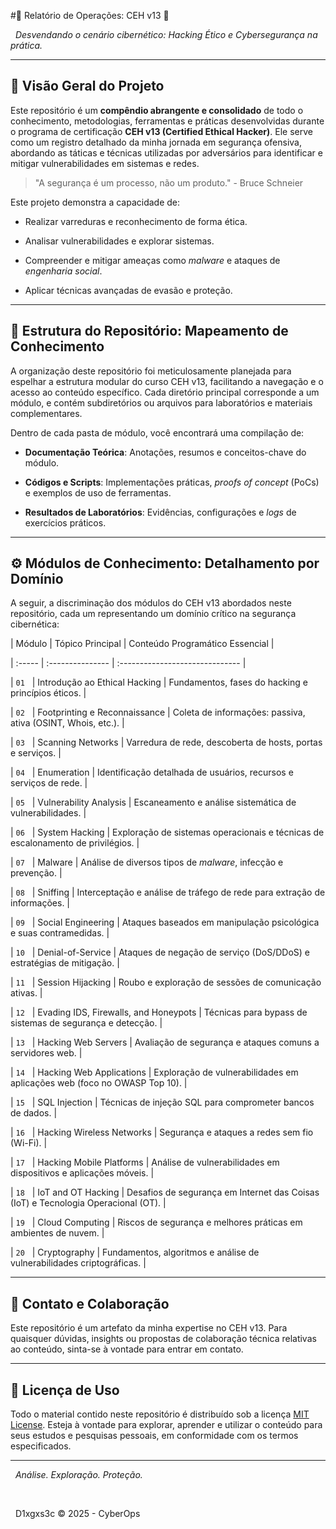<p align="center">


#🚀 Relatório de Operações: CEH v13 🚀


  <em>Desvendando o cenário cibernético: Hacking Ético e Cybersegurança na prática.</em>



</p>



---



## 🎯 Visão Geral do Projeto







Este repositório é um **compêndio abrangente e consolidado** de todo o conhecimento, metodologias, ferramentas e práticas desenvolvidas durante o programa de certificação **CEH v13 (Certified Ethical Hacker)**. Ele serve como um registro detalhado da minha jornada em segurança ofensiva, abordando as táticas e técnicas utilizadas por adversários para identificar e mitigar vulnerabilidades em sistemas e redes.







> "A segurança é um processo, não um produto." - Bruce Schneier







Este projeto demonstra a capacidade de:



* Realizar varreduras e reconhecimento de forma ética.



* Analisar vulnerabilidades e explorar sistemas.



* Compreender e mitigar ameaças como *malware* e ataques de *engenharia social*.



* Aplicar técnicas avançadas de evasão e proteção.







---







## 📂 Estrutura do Repositório: Mapeamento de Conhecimento







A organização deste repositório foi meticulosamente planejada para espelhar a estrutura modular do curso CEH v13, facilitando a navegação e o acesso ao conteúdo específico. Cada diretório principal corresponde a um módulo, e contém subdiretórios ou arquivos para laboratórios e materiais complementares.







Dentro de cada pasta de módulo, você encontrará uma compilação de:



* **Documentação Teórica**: Anotações, resumos e conceitos-chave do módulo.



* **Códigos e Scripts**: Implementações práticas, *proofs of concept* (PoCs) e exemplos de uso de ferramentas.



* **Resultados de Laboratórios**: Evidências, configurações e *logs* de exercícios práticos.







---







## ⚙️ Módulos de Conhecimento: Detalhamento por Domínio







A seguir, a discriminação dos módulos do CEH v13 abordados neste repositório, cada um representando um domínio crítico na segurança cibernética:







| Módulo | Tópico Principal | Conteúdo Programático Essencial |



| :----- | :--------------- | :------------------------------ |



| `01`   | Introdução ao Ethical Hacking | Fundamentos, fases do hacking e princípios éticos. |



| `02`   | Footprinting e Reconnaissance | Coleta de informações: passiva, ativa (OSINT, Whois, etc.). |



| `03`   | Scanning Networks | Varredura de rede, descoberta de hosts, portas e serviços. |



| `04`   | Enumeration | Identificação detalhada de usuários, recursos e serviços de rede. |



| `05`   | Vulnerability Analysis | Escaneamento e análise sistemática de vulnerabilidades. |



| `06`   | System Hacking | Exploração de sistemas operacionais e técnicas de escalonamento de privilégios. |



| `07`   | Malware | Análise de diversos tipos de *malware*, infecção e prevenção. |



| `08`   | Sniffing | Interceptação e análise de tráfego de rede para extração de informações. |



| `09`   | Social Engineering | Ataques baseados em manipulação psicológica e suas contramedidas. |



| `10`   | Denial-of-Service | Ataques de negação de serviço (DoS/DDoS) e estratégias de mitigação. |



| `11`   | Session Hijacking | Roubo e exploração de sessões de comunicação ativas. |



| `12`   | Evading IDS, Firewalls, and Honeypots | Técnicas para bypass de sistemas de segurança e detecção. |



| `13`   | Hacking Web Servers | Avaliação de segurança e ataques comuns a servidores web. |



| `14`   | Hacking Web Applications | Exploração de vulnerabilidades em aplicações web (foco no OWASP Top 10). |



| `15`   | SQL Injection | Técnicas de injeção SQL para comprometer bancos de dados. |



| `16`   | Hacking Wireless Networks | Segurança e ataques a redes sem fio (Wi-Fi). |



| `17`   | Hacking Mobile Platforms | Análise de vulnerabilidades em dispositivos e aplicações móveis. |



| `18`   | IoT and OT Hacking | Desafios de segurança em Internet das Coisas (IoT) e Tecnologia Operacional (OT). |



| `19`   | Cloud Computing | Riscos de segurança e melhores práticas em ambientes de nuvem. |



| `20`   | Cryptography | Fundamentos, algoritmos e análise de vulnerabilidades criptográficas. |







---







## 🤝 Contato e Colaboração







Este repositório é um artefato da minha expertise no CEH v13. Para quaisquer dúvidas, insights ou propostas de colaboração técnica relativas ao conteúdo, sinta-se à vontade para entrar em contato.







---







## 📄 Licença de Uso







Todo o material contido neste repositório é distribuído sob a licença [MIT License](LICENSE). Esteja à vontade para explorar, aprender e utilizar o conteúdo para seus estudos e pesquisas pessoais, em conformidade com os termos especificados.







---







<p align="center">



  <em>Análise. Exploração. Proteção.</em>



  <br>



  <span>D1xgxs3c &copy; 2025 - CyberOps</span>



</p>
